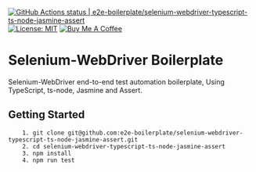 [![GitHub Actions status | e2e-boilerplate/selenium-webdriver-typescript-ts-node-jasmine-assert](https://github.com/e2e-boilerplate/selenium-webdriver-typescript-ts-node-jasmine-assert/workflows/selenium-webdriver-typescript-ts-node-jasmine-assert/badge.svg)](https://github.com/e2e-boilerplate/selenium-webdriver-typescript-ts-node-jasmine-assert/actions?workflow=selenium-webdriver-typescript-ts-node-jasmine-assert) [![License: MIT](https://img.shields.io/badge/License-MIT-yellow.svg)](https://opensource.org/licenses/MIT) [![Buy Me A Coffee](https://img.shields.io/badge/buy-me%20coffee-orange)](https://www.buymeacoffee.com/xgirma)

# Selenium-WebDriver Boilerplate

Selenium-WebDriver end-to-end test automation boilerplate, Using TypeScript, ts-node, Jasmine and Assert.

## Getting Started

    	1. git clone git@github.com:e2e-boilerplate/selenium-webdriver-typescript-ts-node-jasmine-assert.git
    	2. cd selenium-webdriver-typescript-ts-node-jasmine-assert
    	3. npm install
    	4. npm run test

